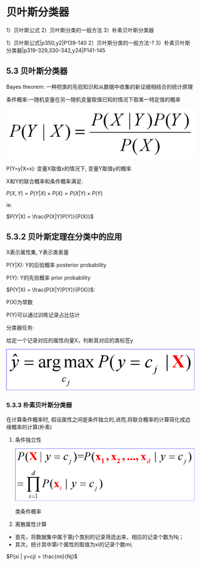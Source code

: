 # 贝叶斯分类器

1）贝叶斯公式
2）贝叶斯分类的一般方法
3）朴素贝叶斯分类器

1）贝叶斯公式|p350,y2|P139-140
2）贝叶斯分类的一般方法-? 3）朴素贝叶斯分类器|p319-329,330-342,y24|P141-145

## 5.3 贝叶斯分类器

Bayes theorem: 一种把类的先验知识和从数据中收集的新证据相结合的统计原理

条件概率:一随机变量在另一随机变量取值已知的情况下取某一特定值的概率

![20220101170627](https://raw.githubusercontent.com/Logible/Image/main/note_image/20220101170627.png)

P(Y=y|X=x): 变量X取值x的情况下, 变量Y取值y的概率

X和Y的联合概率和条件概率满足:

$\displaystyle P(X,Y) = P(Y|X) × P(X) = P(X|Y) × P(Y)$

ie.

$P(Y|X) = \frac{P(X|Y)P(Y)}{P(X)}$

## 5.3.2 贝叶斯定理在分类中的应用

X表示属性集, Y表示类表量

P(Y|X): Y的后验概率 posterior probability

P(Y): Y的先验概率 prior probability

$P(Y|X) = \frac{P(X|Y)P(Y)}{P(X)}$:

P(X)为常数

P(Y)可以通过训练记录占比估计

分类器任务:

给定一个记录对应的属性向量X，判断其对应的类标签y

![20220101213106](https://raw.githubusercontent.com/Logible/Image/main/note_image/20220101213106.png)

### 5.3.3 朴素贝叶斯分类器

在计算条件概率时, 假设属性之间是条件独立的,进而,将联合概率的计算简化成边缘概率的计算(朴素)

1. 条件独立性

    ![20220101221623](https://raw.githubusercontent.com/Logible/Image/main/note_image/20220101221623.png)

    类条件概率

2. 离散属性计算

- 首先，将数据集中属于第j个类别的记录筛选出来，相应的记录个数为Nj；
- 其次，统计其中第i个属性的取值为xi的记录个数mi;

$P(xi | y=cj) = \frac{mi}{Nj}$

